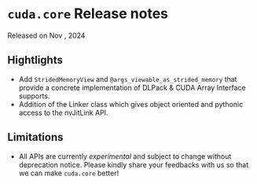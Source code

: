 # `cuda.core` Release notes

Released on Nov <TODO>, 2024

## Hightlights

- Add `StridedMemoryView` and `@args_viewable_as_strided_memory` that provide a concrete
  implementation of DLPack & CUDA Array Interface supports.
- Addition of the Linker class which gives object oriented and pythonic access to the nvJitLink API.

## Limitations

- All APIs are currently *experimental* and subject to change without deprecation notice.
  Please kindly share your feedbacks with us so that we can make `cuda.core` better!
